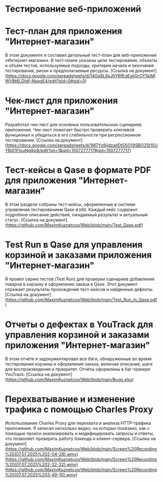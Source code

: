 # Тестирование веб-приложений

# Тест-план для приложения "Интернет-магазин"
В этом документе я составил детальный тест-план для веб-приложения «Интернет-магазин». В тест-плане указаны цели тестирования, объекты и объём тестов, используемые подходы, критерии начала и окончания тестирования, риски и предполагаемые ресурсы.
[Ссылка на документ] (https://docs.google.com/spreadsheets/d/14Ge8L6sJtjYRfEgEskGrOYSkMIWVBt6LDIdf-NeagE4/edit?gid=0#gid=0)

# Чек-лист для приложения "Интернет-магазин"
Разработал чек-лист для основных пользовательских сценариев приложения. Чек-лист помогает быстро проверить ключевой функционал и убедиться в его стабильности при регрессионном тестировании.
[Ссылка на документ] (https://docs.google.com/spreadsheets/d/1M7Yz6ijdzaitDt5SO19SBO25t15UYBjX1FIxuNgjkp8/edit?pli=1&gid=1507277717#gid=1507277717)

# Тест-кейсы в Qase в формате PDF для приложения "Интернет-магазин"
В этом разделе собраны тест-кейсы, оформленные в системе управления тестированием Qase в pfd. Каждый кейс содержит подробное описание действий, ожидаемый результат и актуальный статус.
[Ссылка на документ] (https://github.com/MaximKuznetcov/Web/blob/main/Test_Qase.pdf)

# Test Run в Qase для управления корзиной и заказами приложения "Интернет-магазин"
Я провёл серию тестов (Test Run) для проверки сценариев добавления товаров в корзину и оформления заказа в Qase. Этот документ отражает результаты прохождения тест-кейсов и найденные дефекты.
[Ссылка на документ] (https://github.com/MaximKuznetcov/Web/blob/main/Test_Run_in_Qase.pdf)

# Отчеты о дефектах в YouTrack для управления корзиной и заказами приложения "Интернет-магазин"
В этом отчёте я задокументировал все баги, обнаруженные во время тестирования корзины и оформления заказа, включая описание, шаги для воспроизведения и приоритет. Отчёты оформлены в баг-трекере YouTrack.
[Ссылка на документ] (https://github.com/MaximKuznetcov/Web/blob/main/Bugs.xlsx)

# Перехватывание и изменение трафика с помощью Charles Proxy
Использование Charles Proxy для перехвата и анализа HTTP-трафика приложения. Я записал несколько видео, на которых показано, как с помощью прокси анализировать и модифицировать запросы и ответы, что позволяет проверять работу бэкенда и клиент-сервера.
[Ссылка на документ] (https://github.com/MaximKuznetcov/Web/blob/main/Screen%20Recording%20(07.07.2025%202-04-28).wmv) (https://github.com/MaximKuznetcov/Web/blob/main/Screen%20Recording%20(07.07.2025%202-32-32).wmv) (https://github.com/MaximKuznetcov/Web/blob/main/Screen%20Recording%20(07.07.2025%203-49-10).wmv)
